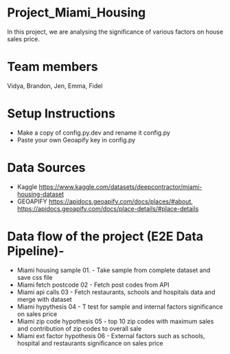 # Project_Miami_Housing
In this project, we are analysing the significance of various factors on house sales price.

# Team members
Vidya, Brandon, Jen, Emma, Fidel

# Setup Instructions
- Make a copy of config.py.dev and rename it config.py
- Paste your own Geoapify key in config.py

# Data Sources
- Kaggle https://www.kaggle.com/datasets/deepcontractor/miami-housing-dataset 
- GEOAPIFY https://apidocs.geoapify.com/docs/places/#about, https://apidocs.geoapify.com/docs/place-details/#place-details 


# Data flow of the project (E2E Data Pipeline)-

- Miami housing sample 01. - Take sample from complete dataset and save css file
- Miami fetch postcode 02 - Fetch post codes from API
- Miami api calls 03 - Fetch restaurants, schools and hospitals data and merge with dataset
- Miami hypythesis 04 - T test for sample and internal factors significance on sales price
- Miami zip code hypothesis 05 - top 10 zip codes with maximum sales and contribution of zip codes to overall sale
- Miami ext factor hypothesis 06 - External factors such as schools, hospital and restaurants significance on sales price
